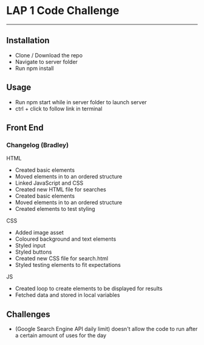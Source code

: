 # LAP 1 Code Challenge
---

## Installation 

- Clone / Download the repo
- Navigate to server folder
- Run npm install

## Usage

- Run npm start while in server folder to launch server
- ctrl + click to follow link in terminal

## Front End

###  Changelog (Bradley)

HTML
- Created basic elements
- Moved elements in to an ordered structure
- Linked JavaScript and CSS
- Created new HTML file for searches
- Created basic elements
- Moved elements in to an ordered structure
- Created elements to test styling

CSS
- Added image asset
- Coloured background and text elements
- Styled input
- Styled buttons
- Created new CSS file for search.html
- Styled testing elements to fit expectations

JS 
- Created loop to create elements to be displayed for results
- Fetched data and stored in local variables

## Challenges

- (Google Search Engine API daily limit) doesn't allow the code to run after a certain amount of uses for the day
